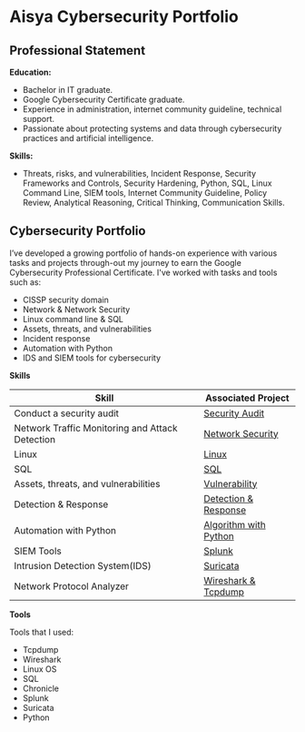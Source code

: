 # Aisya Cybersecurity Portfolio

## Professional Statement

**Education:**
  - Bachelor in IT graduate.
  - Google Cybersecurity Certificate graduate.
  - Experience in administration, internet community guideline, technical support.
  - Passionate about protecting systems and data through cybersecurity practices        and artificial intelligence.

**Skills:**
  - Threats, risks, and vulnerabilities, Incident Response, Security Frameworks and   Controls, Security Hardening, Python, SQL, Linux Command Line, SIEM tools,          Internet Community Guideline, Policy Review, Analytical Reasoning, Critical         Thinking, Communication Skills.

## Cybersecurity Portfolio

I’ve developed a growing portfolio of hands-on experience with various tasks and projects through-out my journey to earn the Google Cybersecurity Professional Certificate. I've worked with tasks and tools such as:
  - CISSP security domain
  - Network & Network Security
  - Linux command line & SQL
  - Assets, threats, and vulnerabilities
  - Incident response
  - Automation with Python
  - IDS and SIEM tools for cybersecurity

**Skills**

| Skill                                           | Associated Project         |
|-------------------------------------------------|----------------------------|
| Conduct a security audit                        | <a href="https://github.com/AisyaJalani/Aisya-Cybersecurity-Portfolio/tree/main/1.%20Conduct%20a%20Security%20Audit">Security Audit</a> |
| Network Traffic Monitoring and Attack Detection | <a href="https://github.com/AisyaJalani/Aisya-Cybersecurity-Portfolio/tree/main/2.%20Network%20Security">Network Security</a>|
| Linux                                           | <a href="https://github.com/AisyaJalani/Aisya-Cybersecurity-Portfolio/tree/main/3.%20Linux%20%26%20SQL">Linux</a> |
| SQL                                             | <a href="https://github.com/AisyaJalani/Aisya-Cybersecurity-Portfolio/tree/main/3.%20Linux%20%26%20SQL">SQL</a> |
| Assets, threats, and vulnerabilities            | <a href="https://github.com/AisyaJalani/Aisya-Cybersecurity-Portfolio/tree/main/4.%20Assets%2C%20Threats%2C%20and%20Vulnerabilities">Vulnerability</a> |
| Detection & Response                            | <a href="https://github.com/AisyaJalani/Aisya-Cybersecurity-Portfolio/tree/main/5.%20Detection%20%26%20Response">Detection & Response</a> |
| Automation with Python                          | <a href="https://github.com/AisyaJalani/Aisya-Cybersecurity-Portfolio/tree/main/5.%20Detection%20%26%20Response">Algorithm with Python</a> |
| SIEM Tools                                      | <a href="https://github.com/AisyaJalani/Aisya-Cybersecurity-Portfolio/tree/main/6.%20Wireshark%2C%20Tcpdump%2C%20IDS%20%26%20SIEM">Splunk</a> |
| Intrusion Detection System(IDS)                 | <a href="https://github.com/AisyaJalani/Aisya-Cybersecurity-Portfolio/tree/main/6.%20Wireshark%2C%20Tcpdump%2C%20IDS%20%26%20SIEM">Suricata</a> |
| Network Protocol Analyzer                       | <a href="https://github.com/AisyaJalani/Aisya-Cybersecurity-Portfolio/tree/main/6.%20Wireshark%2C%20Tcpdump%2C%20IDS%20%26%20SIEM">Wireshark & Tcpdump</a> |

**Tools**

Tools that I used:
  - Tcpdump
  - Wireshark
  - Linux OS
  - SQL
  - Chronicle
  - Splunk
  - Suricata
  - Python
